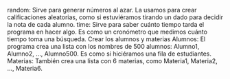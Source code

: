   random: Sirve para generar números al azar. La usamos para crear calificaciones aleatorias, como si estuviéramos tirando un dado para decidir la nota de cada alumno.
    time: Sirve para saber cuánto tiempo tarda el programa en hacer algo. Es como un cronómetro que medimos cuánto tiempo toma una búsqueda.
Crear los alumnos y materias
    Alumnos: El programa crea una lista con los nombres de 500 alumnos: Alumno1, Alumno2, ..., Alumno500. Es como si hiciéramos una fila de estudiantes.
    Materias: También crea una lista con 6 materias, como Materia1, Materia2, ..., Materia6.
